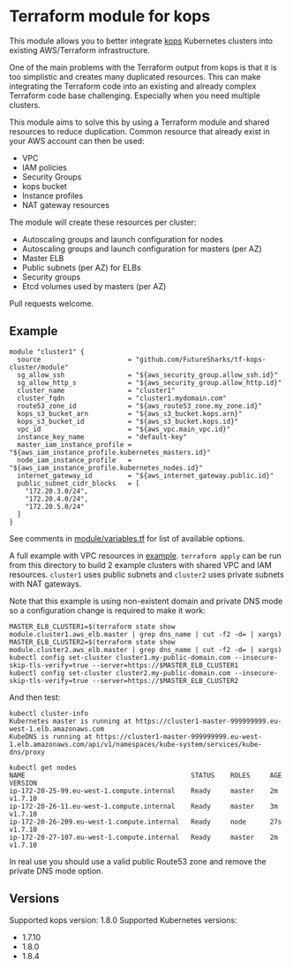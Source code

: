 # Terraform module for kops

This module allows you to better integrate [kops](https://github.com/kubernetes/kops) Kubernetes clusters into existing AWS/Terraform infrastructure.

One of the main problems with the Terraform output from kops is that it is too simplistic and creates many duplicated resources. This can make integrating the Terraform code into an existing and already complex Terraform code base challenging. Especially when you need multiple clusters.

This module aims to solve this by using a Terraform module and shared resources to reduce duplication. Common resource that already exist in your AWS account can then be used:

  - VPC
  - IAM policies
  - Security Groups
  - kops bucket
  - Instance profiles
  - NAT gateway resources

The module will create these resources per cluster:

  - Autoscaling groups and launch configuration for nodes
  - Autoscaling groups and launch configuration for masters (per AZ)
  - Master ELB
  - Public subnets (per AZ) for ELBs
  - Security groups
  - Etcd volumes used by masters (per AZ)

Pull requests welcome.

## Example

```hcl
module "cluster1" {
  source                      = "github.com/FutureSharks/tf-kops-cluster/module"
  sg_allow_ssh                = "${aws_security_group.allow_ssh.id}"
  sg_allow_http_s             = "${aws_security_group.allow_http.id}"
  cluster_name                = "cluster1"
  cluster_fqdn                = "cluster1.mydomain.com"
  route53_zone_id             = "${aws_route53_zone.my_zone.id}"
  kops_s3_bucket_arn          = "${aws_s3_bucket.kops.arn}"
  kops_s3_bucket_id           = "${aws_s3_bucket.kops.id}"
  vpc_id                      = "${aws_vpc.main_vpc.id}"
  instance_key_name           = "default-key"
  master_iam_instance_profile = "${aws_iam_instance_profile.kubernetes_masters.id}"
  node_iam_instance_profile   = "${aws_iam_instance_profile.kubernetes_nodes.id}"
  internet_gateway_id         = "${aws_internet_gateway.public.id}"
  public_subnet_cidr_blocks   = [
    "172.20.3.0/24",
    "172.20.4.0/24",
    "172.20.5.0/24"
  ]
}
```

See comments in [module/variables.tf](module/variables.tf) for list of available options.

A full example with VPC resources in [example](example). `terraform apply` can be run from this directory to build 2 example clusters with shared VPC and IAM resources. `cluster1` uses public subnets and `cluster2` uses private subnets with NAT gateways.

Note that this example is using non-existent domain and private DNS mode so a configuration change is required to make it work:

```shell
MASTER_ELB_CLUSTER1=$(terraform state show module.cluster1.aws_elb.master | grep dns_name | cut -f2 -d= | xargs)
MASTER_ELB_CLUSTER2=$(terraform state show module.cluster2.aws_elb.master | grep dns_name | cut -f2 -d= | xargs)
kubectl config set-cluster cluster1.my-public-domain.com --insecure-skip-tls-verify=true --server=https://$MASTER_ELB_CLUSTER1
kubectl config set-cluster cluster2.my-public-domain.com --insecure-skip-tls-verify=true --server=https://$MASTER_ELB_CLUSTER2
```

And then test:

```shell
kubectl cluster-info
Kubernetes master is running at https://cluster1-master-999999999.eu-west-1.elb.amazonaws.com
KubeDNS is running at https://cluster1-master-999999999.eu-west-1.elb.amazonaws.com/api/v1/namespaces/kube-system/services/kube-dns/proxy

kubectl get nodes
NAME                                          STATUS    ROLES     AGE       VERSION
ip-172-20-25-99.eu-west-1.compute.internal    Ready     master    2m        v1.7.10
ip-172-20-26-11.eu-west-1.compute.internal    Ready     master    3m        v1.7.10
ip-172-20-26-209.eu-west-1.compute.internal   Ready     node      27s       v1.7.10
ip-172-20-27-107.eu-west-1.compute.internal   Ready     master    2m        v1.7.10
```

In real use you should use a valid public Route53 zone and remove the private DNS mode option.

## Versions

Supported kops version: 1.8.0
Supported Kubernetes versions:
  - 1.7.10
  - 1.8.0
  - 1.8.4
